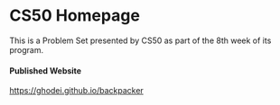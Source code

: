 # CS50 Homepage

This is a Problem Set presented by CS50 as part of the 8th week of its program.

#### Published Website

https://ghodei.github.io/backpacker